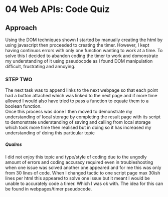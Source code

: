 # 04 Web APIs: Code Quiz

## Approach
Using the DOM techniques shown I started by manually creating the html by using javascript then proceeded to creating the timer.  However, I kept having continuos errors with only one function wanting to work at a time.  To solve this I decided to abandon coding the timer to work and domonstrate my understanding of it using pseudocode as I found DOM manipulation difficult, frustrating and annoying.  

### STEP TWO
The next task was to append links to the next webpage so that each point had a button attached which was linked to the next page and if more time allowed I would also have tried to pass a function to equate them to a boolean function.  
Once this process was done I then moved to demonstrate  my understanding of local storage by completing the result page with its script to demonstrate understanding of saving and calling from local storage which took more time then realised but in doing so it has increased my understanding of doing this particular topic

##### Qualms
I did not enjoy this topic and type/style of coding due to the ungodly amount of errors and coding accuracy required even in troubleshooting when one issue was solved another one appeared and for me this was only from 30 lines of code.  When I changed tactic to one script page max 30ish lines per html this appeared to solve one issue but it meant I would be unable to accurately code a timer.  Which I was ok with.  The idea for this can be found in webpages/timer pseudocode.
